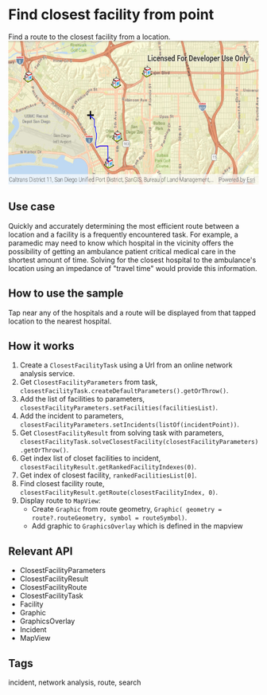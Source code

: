 # Find closest facility from point

Find a route to the closest facility from a location.
![Find closest facility from point](find_closest_facility_to_an_incident_interactive.png)

## Use case

Quickly and accurately determining the most efficient route between a location and a facility is a
frequently encountered task. For example, a paramedic may need to know which hospital in the
vicinity offers the possibility of getting an ambulance patient critical medical care in the
shortest amount of time. Solving for the closest hospital to the ambulance's location using an
impedance of "travel time" would provide this information.

## How to use the sample

Tap near any of the hospitals and a route will be displayed from that tapped location to the nearest hospital.

## How it works

1. Create a `ClosestFacilityTask` using a Url from an online network analysis service.
2. Get `ClosestFacilityParameters` from task, `closestFacilityTask.createDefaultParameters().getOrThrow()`.
3. Add the list of facilities to parameters, `closestFacilityParameters.setFacilities(facilitiesList)`.
4. Add the incident to parameters, `closestFacilityParameters.setIncidents(listOf(incidentPoint))`.
5. Get `ClosestFacilityResult` from solving task with parameters, `closestFacilityTask.solveClosestFacility(closestFacilityParameters).getOrThrow()`.
6. Get index list of closet facilities to incident, `closestFacilityResult.getRankedFacilityIndexes(0)`.
7. Get index of closest facility, `rankedFacilitiesList[0]`.
8. Find closest facility route, `closestFacilityResult.getRoute(closestFacilityIndex, 0)`.
9. Display route to `MapView`:
   * Create `Graphic` from route geometry, `Graphic(
     geometry = route?.routeGeometry,
     symbol = routeSymbol)`.
   * Add graphic to `GraphicsOverlay` which is defined in the mapview

## Relevant API

* ClosestFacilityParameters
* ClosestFacilityResult
* ClosestFacilityRoute
* ClosestFacilityTask
* Facility
* Graphic
* GraphicsOverlay
* Incident
* MapView

## Tags

incident, network analysis, route, search
